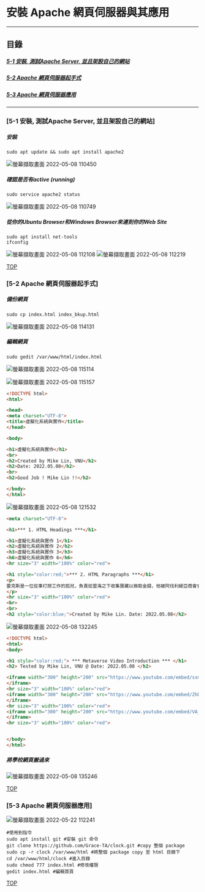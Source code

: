 # 安裝 Apache 網頁伺服器與其應用

<a name="000"/>

---
## 目錄
##### [5-1 安裝, 測試Apache Server, 並且架設自己的網站](#001)
##### [5-2 Apache 網頁伺服器起手式](#002)
##### [5-3 Apache 網頁伺服器應用](#003)
---

<a name="001"/>

### [5-1 安裝, 測試Apache Server, 並且架設自己的網站]
##### 安裝
````
sudo apt update && sudo apt install apache2
````
![螢幕擷取畫面 2022-05-08 110450](https://user-images.githubusercontent.com/89327055/167280358-adabf61f-bcdb-4a9d-be35-b4f18f1e3394.png)

##### 確認是否有active (running)
````
sudo service apache2 status
````
![螢幕擷取畫面 2022-05-08 110749](https://user-images.githubusercontent.com/89327055/167280359-147b9122-6d23-44e0-840d-6d77e4c4192c.png)

##### 從你的Ubuntu Browser和Windows Browser來連到你的Web Site
````
sudo apt install net-tools
ifconfig
````
![螢幕擷取畫面 2022-05-08 112108](https://user-images.githubusercontent.com/89327055/167280360-936b6bd8-b541-46d1-9f65-7f3c9a233e53.png)
![螢幕擷取畫面 2022-05-08 112219](https://user-images.githubusercontent.com/89327055/167280366-27288529-06b7-4e8c-adda-5ecddbffd5cb.png)



[TOP](#000)

<a name="002"/>

### [5-2 Apache 網頁伺服器起手式]
##### 備份網頁
````
sudo cp index.html index_bkup.html
````
![螢幕擷取畫面 2022-05-08 114131](https://user-images.githubusercontent.com/89327055/167281005-8ba2c380-84a1-4b47-91c7-d631d5f19c4a.png)

##### 編輯網頁
````
sudo gedit /var/www/html/index.html
````
![螢幕擷取畫面 2022-05-08 115114](https://user-images.githubusercontent.com/89327055/167281007-e7b1fc2e-1c21-475a-951e-07aba33faa28.png)

![螢幕擷取畫面 2022-05-08 115157](https://user-images.githubusercontent.com/89327055/167281009-3c6dd709-5257-42b9-9db8-e901326203ba.png)
````html
<!DOCTYPE html>
<html>

<head>
<meta charset="UTF-8">
<title>虛擬化系統與實作</title>
</head>

<body>

<h1>虛擬化系統與實作</h1>
<br>
<h2>Created by Mike Lin, VNU</h2>
<h2>Date: 2022.05.08</h2>
<br>
<h2>Good Job ! Mike Lin !!</h2>

</body>
</html>
````

![螢幕擷取畫面 2022-05-08 121532](https://user-images.githubusercontent.com/89327055/167281466-1b67ac18-3b30-4343-ab7c-8df38d8ad4af.png)
````html
<meta charset="UTF-8">

<h1>*** 1. HTML Headings ***</h1>

<h1>虛擬化系統與實作 1</h1>
<h2>虛擬化系統與實作 2</h2>
<h3>虛擬化系統與實作 3</h3>
<h6>虛擬化系統與實作 6</h6>
<hr size="3" width="100%" color="red"> 

<h1 style="color:red;">*** 2. HTML Paragraphs ***</h1>
<p>
雷克斯是一位從事打撈工作的孤兒，負責從雲海之下收集寶藏以換取金錢，他被阿伐利緹亞商會會長巴恩僱傭，協助伊拉組織成員——劍主真、滅和妮雅等人打撈一艘古船。在船里，他們找到了被稱為「天之聖杯」的傳奇神劍——焰。當雷克斯伸手想摸到焰的劍時，真用刀將他刺死。雷克斯在田野上與焰一起醒來，她透露他們是在她記憶中的老家——樂園。她要求雷克斯帶她去樂園，作為交換，她把自己的核心水晶給他一半，讓他重生。在巨神獸同伴青龍和從伊拉叛逃的妮雅的幫助下，雷克斯逃到了巨神獸古拉，但青龍受傷了，退化到了他的幼年階段。沒過多久，他們就來到了古拉的最大的城鎮托里格，與諾彭族劍主寅和他的人造神劍華相遇。一行人試圖前往世界樹，卻被海蛇裝置攔下，接著被巨神獸因維迪亞吞噬。
</p>
<hr size="3" width="100%" color="red"> 
<br>
<br>
<h2 style="color:blue;">Created by Mike Lin. Date: 2022.05.08</h2>

````
![螢幕擷取畫面 2022-05-08 132245](https://user-images.githubusercontent.com/89327055/167283156-15ef8809-7e0d-4d12-949c-421d1599c655.png)
````html
<!DOCTYPE html>
<html>
<body>

<h1 style="color:red;"> *** Metaverse Video Introduction *** </h1>
<h2> Tested by Mike Lin, VNU @ Date: 2022.05.08 </h2>

<iframe width="300" height="200" src="https://www.youtube.com/embed/sxmknoxMiHQ">
</iframe>
<hr size="3" width="100%" color="red">  
<iframe width="300" height="200" src="https://www.youtube.com/embed/ZhD0FtWSiRo">
</iframe>
<hr size="3" width="100%" color="red">  
<iframe width="300" height="200" src="https://www.youtube.com/embed/VA_c5itfcsA">
</iframe>
<hr size="3" width="100%" color="red"> 


</body>
</html>
````
##### 將學校網頁搬過來
![螢幕擷取畫面 2022-05-08 135246](https://user-images.githubusercontent.com/89327055/167283780-761bfb09-d319-41e9-b454-a0a55ab27058.png)

[TOP](#000)


<a name="003"/>

### [5-3 Apache 網頁伺服器應用]

![螢幕擷取畫面 2022-05-22 112241](https://user-images.githubusercontent.com/89327055/169676941-ed958f8a-3d57-4f65-ad59-c9ce470abad9.png)
````shell
#使用到指令
sudo apt install git #安裝 git 命令
git clone https://github.com/Grace-TA/clock.git #copy 整個 package
sudo cp -r clock /var/www/html #將整個 package copy 至 html 目錄下
cd /var/www/html/clock #進入目錄
sudo chmod 777 index.html #修改權限
gedit index.html #編輯首頁
````

[TOP](#000)

